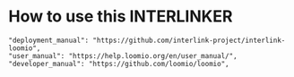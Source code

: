 # How to use this INTERLINKER
    "deployment_manual": "https://github.com/interlink-project/interlink-loomio",
    "user_manual": "https://help.loomio.org/en/user_manual/",
    "developer_manual": "https://github.com/loomio/loomio",